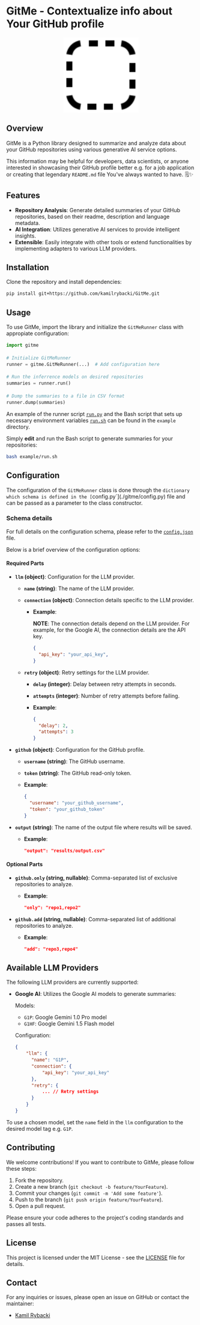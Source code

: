 # GitMe - Contextualize info about Your GitHub profile

<img
    src='.github/assets/gitme.svg'
    alt='GitMe logo'
    width='200'
    style='display: block; margin: 0 auto;'
/>

## Overview

GitMe is a Python library designed to summarize and analyze data about your GitHub repositories using various generative AI service options.

This information may be helpful for developers, data scientists, or anyone interested in showcasing their GitHub profile better e.g. for a job application
or creating that legendary `README.md` file You've always wanted to have. 🗒️✨

## Features

- **Repository Analysis**: Generate detailed summaries of your GitHub repositories,
based on their readme, description and language metadata.
- **AI Integration**: Utilizes generative AI services to provide intelligent insights.
- **Extensible**: Easily integrate with other tools or extend functionalities
by implementing adapters to various LLM providers.

## Installation

Clone the repository and install dependencies:

```bash
pip install git+https://github.com/kamilrybacki/GitMe.git
```

## Usage

To use GitMe, import the library and initialize the `GitMeRunner` class with appropiate configuration:

```python
import gitme

# Initialize GitMeRunner
runner = gitme.GitMeRunner(...)  # Add configuration here

# Run the inferrence models on desired repositories
summaries = runner.run()

# Dump the summaries to a file in CSV format
runner.dump(summaries)

```

An example of the runner script [`run.py`](./example/run.py) and the Bash script
that sets up necessary environment variables [`run.sh`](./example/run.sh) can be found in the `example` directory.

Simply **edit** and run the Bash script to generate summaries for your repositories:

```bash
bash example/run.sh
```

## Configuration

The configuration of the `GitMeRunner` class is done through the `dictionary which
schema is defined in the [`config.py`](./gitme/config.py) file and can be passed as a parameter to the class constructor.

### Schema details

For full details on the configuration schema, please refer to the [`config.json`](./config.schema.json) file.

Below is a brief overview of the configuration options:

#### Required Parts

- **`llm` (object)**: Configuration for the LLM provider.
  - **`name` (string)**: The name of the LLM provider.
  - **`connection` (object)**: Connection details specific to the LLM provider.
    - **Example**:

        **NOTE**: The connection details depend on the LLM provider. For example, for the Google AI, the connection details are the API key.

      ```json
      {
        "api_key": "your_api_key",
      }
      ```

  - **`retry` (object)**: Retry settings for the LLM provider.
    - **`delay` (integer)**: Delay between retry attempts in seconds.
    - **`attempts` (integer)**: Number of retry attempts before failing.
    - **Example**:

      ```json
      {
        "delay": 2,
        "attempts": 3
      }
      ```

- **`github` (object)**: Configuration for the GitHub profile.
  - **`username` (string)**: The GitHub username.
  - **`token` (string)**: The GitHub read-only token.
  - **Example**:

    ```json
    {
      "username": "your_github_username",
      "token": "your_github_token"
    }
    ```

- **`output` (string)**: The name of the output file where results will be saved.
  - **Example**:

    ```json
    "output": "results/output.csv"
    ```

#### Optional Parts

- **`github.only` (string, nullable)**: Comma-separated list of exclusive repositories to analyze.
  - **Example**:

    ```json
    "only": "repo1,repo2"
    ```

- **`github.add` (string, nullable)**: Comma-separated list of additional repositories to analyze.
  - **Example**:

    ```json
    "add": "repo3,repo4"
    ```

## Available LLM Providers

The following LLM providers are currently supported:

- **Google AI**: Utilizes the Google AI models to generate summaries:

  Models:

  - `G1P`: Google Gemini 1.0 Pro model
  - `G1HF`: Google Gemini 1.5 Flash model

  Configuration:

  ```json
  {
      "llm": {
        "name": "G1P",
        "connection": {
            "api_key": "your_api_key"
        },
        "retry": {
            ... // Retry settings
        }
      }
  }
  ```

To use a chosen model, set the `name` field in the `llm` configuration to the desired model tag e.g. `G1P`.

## Contributing

We welcome contributions! If you want to contribute to GitMe, please follow these steps:

1. Fork the repository.
2. Create a new branch (`git checkout -b feature/YourFeature`).
3. Commit your changes (`git commit -m 'Add some feature'`).
4. Push to the branch (`git push origin feature/YourFeature`).
5. Open a pull request.

Please ensure your code adheres to the project's coding standards and passes all tests.

## License

This project is licensed under the MIT License - see the [LICENSE](LICENSE) file for details.

## Contact

For any inquiries or issues, please open an issue on GitHub or contact the maintainer:

- [Kamil Rybacki](https://kamilrybacki.gda.pl)
